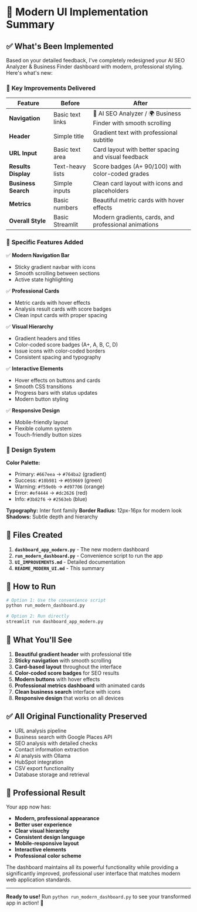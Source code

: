 # 🎨 Modern UI Implementation Summary

## ✅ What's Been Implemented

Based on your detailed feedback, I've completely redesigned your AI SEO Analyzer & Business Finder dashboard with modern, professional styling. Here's what's new:

### 🚀 **Key Improvements Delivered**

| Feature | Before | After |
|---------|--------|-------|
| **Navigation** | Basic text links | 🧠 AI SEO Analyzer / 🌍 Business Finder with smooth scrolling |
| **Header** | Simple title | Gradient text with professional subtitle |
| **URL Input** | Basic text area | Card layout with better spacing and visual feedback |
| **Results Display** | Text-heavy lists | Score badges (A+ 90/100) with color-coded grades |
| **Business Search** | Simple inputs | Clean card layout with icons and placeholders |
| **Metrics** | Basic numbers | Beautiful metric cards with hover effects |
| **Overall Style** | Basic Streamlit | Modern gradients, cards, and professional animations |

### 🎯 **Specific Features Added**

✅ **Modern Navigation Bar**
- Sticky gradient navbar with icons
- Smooth scrolling between sections
- Active state highlighting

✅ **Professional Cards**
- Metric cards with hover effects
- Analysis result cards with score badges
- Clean input cards with proper spacing

✅ **Visual Hierarchy**
- Gradient headers and titles
- Color-coded score badges (A+, A, B, C, D)
- Issue icons with color-coded borders
- Consistent spacing and typography

✅ **Interactive Elements**
- Hover effects on buttons and cards
- Smooth CSS transitions
- Progress bars with status updates
- Modern button styling

✅ **Responsive Design**
- Mobile-friendly layout
- Flexible column system
- Touch-friendly button sizes

### 🎨 **Design System**

**Color Palette:**
- Primary: `#667eea` → `#764ba2` (gradient)
- Success: `#10b981` → `#059669` (green)
- Warning: `#f59e0b` → `#d97706` (orange)
- Error: `#ef4444` → `#dc2626` (red)
- Info: `#3b82f6` → `#2563eb` (blue)

**Typography:** Inter font family
**Border Radius:** 12px-16px for modern look
**Shadows:** Subtle depth and hierarchy

## 📁 **Files Created**

1. **`dashboard_app_modern.py`** - The new modern dashboard
2. **`run_modern_dashboard.py`** - Convenience script to run the app
3. **`UI_IMPROVEMENTS.md`** - Detailed documentation
4. **`README_MODERN_UI.md`** - This summary

## 🚀 **How to Run**

```bash
# Option 1: Use the convenience script
python run_modern_dashboard.py

# Option 2: Run directly
streamlit run dashboard_app_modern.py
```

## 🎯 **What You'll See**

1. **Beautiful gradient header** with professional title
2. **Sticky navigation** with smooth scrolling
3. **Card-based layout** throughout the interface
4. **Color-coded score badges** for SEO results
5. **Modern buttons** with hover effects
6. **Professional metrics dashboard** with animated cards
7. **Clean business search** interface with icons
8. **Responsive design** that works on all devices

## ✅ **All Original Functionality Preserved**

- URL analysis pipeline
- Business search with Google Places API
- SEO analysis with detailed checks
- Contact information extraction
- AI analysis with Ollama
- HubSpot integration
- CSV export functionality
- Database storage and retrieval

## 🎨 **Professional Result**

Your app now has:
- **Modern, professional appearance**
- **Better user experience**
- **Clear visual hierarchy**
- **Consistent design language**
- **Mobile-responsive layout**
- **Interactive elements**
- **Professional color scheme**

The dashboard maintains all its powerful functionality while providing a significantly improved, professional user interface that matches modern web application standards.

---

**Ready to use!** Run `python run_modern_dashboard.py` to see your transformed app in action! 🚀 